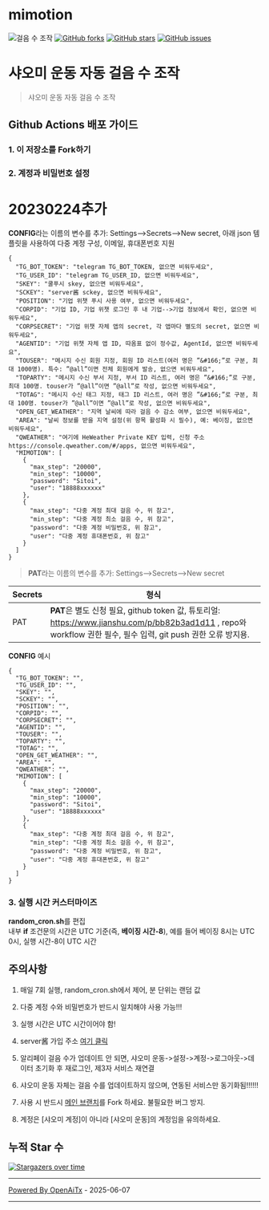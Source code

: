 # mimotion
![ 걸음 수 조작](https://github.com/xunichanghuan/mimotion-run/actions/workflows/run.yml/badge.svg)
[![GitHub forks](https://img.shields.io/github/forks/xunichanghuan/mimotion-run?style=flat-square)](https://github.com/xunichanghuan/mimotion-run/network)
[![GitHub stars](https://img.shields.io/github/stars/xunichanghuan/mimotion-run?style=flat-square)](https://github.com/xunichanghuan/mimotion-run/stargazers)
[![GitHub issues](https://img.shields.io/github/issues/xunichanghuan/mimotion-run?style=flat-square)](https://github.com/xunichanghuan/mimotion-run/issues)

# 샤오미 운동 자동 걸음 수 조작

> 샤오미 운동 자동 걸음 수 조작

## Github Actions 배포 가이드

### 1. 이 저장소를 Fork하기

### 2. 계정과 비밀번호 설정
# 20230224추가
**CONFIG**라는 이름의 변수를 추가: Settings-->Secrets-->New secret, 아래 json 템플릿을 사용하여 다중 계정 구성, 이메일, 휴대폰번호 지원
```
{
  "TG_BOT_TOKEN": "telegram TG_BOT_TOKEN, 없으면 비워두세요",
  "TG_USER_ID": "telegram TG_USER_ID, 없으면 비워두세요",
  "SKEY": "쿨푸시 skey, 없으면 비워두세요",
  "SCKEY": "server酱 sckey, 없으면 비워두세요",
  "POSITION": "기업 위챗 푸시 사용 여부, 없으면 비워두세요",
  "CORPID": "기업 ID, 기업 위챗 로그인 후 내 기업-->기업 정보에서 확인, 없으면 비워두세요",
  "CORPSECRET": "기업 위챗 자체 앱의 secret, 각 앱마다 별도의 secret, 없으면 비워두세요",
  "AGENTID": "기업 위챗 자체 앱 ID, 따옴표 없이 정수값, AgentId, 없으면 비워두세요",
  "TOUSER": "메시지 수신 회원 지정, 회원 ID 리스트(여러 명은 ”&#166;”로 구분, 최대 1000명). 특수: ”@all”이면 전체 회원에게 발송, 없으면 비워두세요",
  "TOPARTY": "메시지 수신 부서 지정, 부서 ID 리스트, 여러 명은 ”&#166;”로 구분, 최대 100명. touser가 ”@all”이면 ”@all”로 작성, 없으면 비워두세요",
  "TOTAG": "메시지 수신 태그 지정, 태그 ID 리스트, 여러 명은 ”&#166;”로 구분, 최대 100명. touser가 ”@all”이면 ”@all”로 작성, 없으면 비워두세요",
  "OPEN_GET_WEATHER": "지역 날씨에 따라 걸음 수 감소 여부, 없으면 비워두세요",
  "AREA": "날씨 정보를 받을 지역 설정(위 항목 활성화 시 필수), 예: 베이징, 없으면 비워두세요",
  "QWEATHER": "여기에 HeWeather Private KEY 입력, 신청 주소 https://console.qweather.com/#/apps, 없으면 비워두세요",
  "MIMOTION": [
    {
      "max_step": "20000",
      "min_step": "10000",
      "password": "Sitoi",
      "user": "18888xxxxxx"
    },
    {
      "max_step": "다중 계정 최대 걸음 수, 위 참고",
      "min_step": "다중 계정 최소 걸음 수, 위 참고",
      "password": "다중 계정 비밀번호, 위 참고",
      "user": "다중 계정 휴대폰번호, 위 참고"
    }
  ]
}
```
> **PAT**라는 이름의 변수를 추가: Settings-->Secrets-->New secret

| Secrets |  형식  |
| -------- | ----- |
| PAT |   **PAT**은 별도 신청 필요, github token 값, 튜토리얼: https://www.jianshu.com/p/bb82b3ad1d11 , repo와 workflow 권한 필수, 필수 입력, git push 권한 오류 방지용. |

**CONFIG** 예시
```
{
  "TG_BOT_TOKEN": "",
  "TG_USER_ID": "",
  "SKEY": "",
  "SCKEY": "",
  "POSITION": "",
  "CORPID": "",
  "CORPSECRET": "",
  "AGENTID": "",
  "TOUSER": "",
  "TOPARTY": "",
  "TOTAG": "",
  "OPEN_GET_WEATHER": "",
  "AREA": "",
  "QWEATHER": "",
  "MIMOTION": [
    {
      "max_step": "20000",
      "min_step": "10000",
      "password": "Sitoi",
      "user": "18888xxxxxx"
    },
    {
      "max_step": "다중 계정 최대 걸음 수, 위 참고",
      "min_step": "다중 계정 최소 걸음 수, 위 참고",
      "password": "다중 계정 비밀번호, 위 참고",
      "user": "다중 계정 휴대폰번호, 위 참고"
    }
  ]
}
```

### 3. 실행 시간 커스터마이즈

**random_cron.sh**를 편집  
내부 **if** 조건문의 시간은 UTC 기준(즉, **베이징 시간-8**), 예를 들어 베이징 8시는 UTC 0시, 실행 시간-8이 UTC 시간



## 주의사항

1. 매일 7회 실행, random_cron.sh에서 제어, 분 단위는 랜덤 값

2. 다중 계정 수와 비밀번호가 반드시 일치해야 사용 가능!!!

3. 실행 시간은 UTC 시간이어야 함!

4. server酱 가입 주소 [여기 클릭](https://sct.ftqq.com/)

5. 알리페이 걸음 수가 업데이트 안 되면, 샤오미 운동->설정->계정->로그아웃->데이터 초기화 후 재로그인, 제3자 서비스 재연결

6. 샤오미 운동 자체는 걸음 수를 업데이트하지 않으며, 연동된 서비스만 동기화됨!!!!!!

7. 사용 시 반드시 [메인 브랜치](https://github.com/xunichanghuan/mimotion-run/)를 Fork 하세요. 불필요한 버그 방지.

8. 계정은 [샤오미 계정]이 아니라 [샤오미 운동]의 계정임을 유의하세요.

## 누적 Star 수

[![Stargazers over time](https://starchart.cc/xunichanghuan/mimotion-run.svg)](https://starchart.cc/xunichanghuan/mimotion-run)

---

[Powered By OpenAiTx](https://github.com/OpenAiTx/OpenAiTx) - 2025-06-07

---